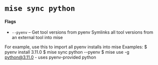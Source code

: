 # `mise sync python`

#### Flags

* `--pyenv` – Get tool versions from pyenv
Symlinks all tool versions from an external tool into mise

For example, use this to import all pyenv installs into mise
Examples:
  $ pyenv install 3.11.0
  $ mise sync python --pyenv
  $ mise use -g python@3.11.0 - uses pyenv-provided python
